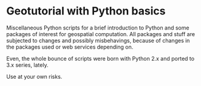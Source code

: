 # Geotutorial with Python basics

Miscellaneous Python scripts for a brief introduction to Python and some packages of interest
for geospatial computation. All packages and stuff are subjected to changes and possibly misbehavings, because of changes in
the packages used or web services depending on.

Even, the whole bounce of scripts were born with Python 2.x and ported to 3.x series, lately.

Use at your own risks.
